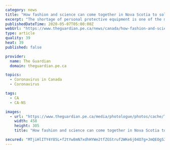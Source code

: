 ```yaml
---
category: news
title: "How fashion and science can come together in Nova Scotia to solve PPE problems highlighted by COVID-19"
excerpt: "The shortage of personal protective equipment is one of the most defining issues of the world’s response to the COVID-19 pandemic. In Nova Scotia, several local businesses have shifted production to m"
publishedDateTime: 2020-05-07T05:00:00Z
webUrl: "https://www.theguardian.pe.ca/news/canada/how-fashion-and-science-can-come-together-in-nova-scotia-to-solve-ppe-problems-highlighted-by-covid-19-447677/"
type: article
quality: 39
heat: 39
published: false

provider:
  name: The Guardian
  domain: theguardian.pe.ca

topics:
  - Coronavirus in Canada
  - Coronavirus

tags:
  - CA
  - CA-NS

images:
  - url: "https://www.theguardian.pe.ca/media/photologue/photos/cache/TCH_RT_050720_GaryMarkle1_medium.jpg"
    width: 458
    height: 305
    title: "How fashion and science can come together in Nova Scotia to solve PPE problems highlighted by COVID-19"

secured: "MTjiHlITY4Y85L+f2tYw8mN7xdhHYWe2tfZGStruf2WKe6j04O7g+JmQEOgS3DYSskUlc5BTLZM6gjDklH+4iwdwEsip+qIU74Hkc5GXtkJvFvCWNXWt1/FHd/HRoQogtRN+ZwKVs2iUVIlzEW+bAge7hnc2iE8s9pebO6EB0w7+PW1dyVncScuvo4+qpJO6q2VltbFTNSP0Mn7qbTI3cJiH/OWoSZKAwtE4esPXZPmtBRuQa8N2hcgGAHbMdnBWmUN91ltBlvpWoRX9e7LS+JtQokF1xE7njr2a6L22MxXPcUkTcCh+6p5bsyv7MmjbMYB4ZvxwcaejfBYLwP5huUiOZ/dxQc/n/9nbyTDaIoeQLc6+/kxTCrQBfgT9b90Oe0DnnFsbkzrCilwy6VoFsrULRfkucok5EkYD953Wwxv89MMDNWLU114Uhtk76V9sk7U8Gsn4NVw7pcWEB2l+DASn+mm1S2NxA51mtn6brOM=;jQPwBazShmx5MFbxgdELJA=="
---
```


